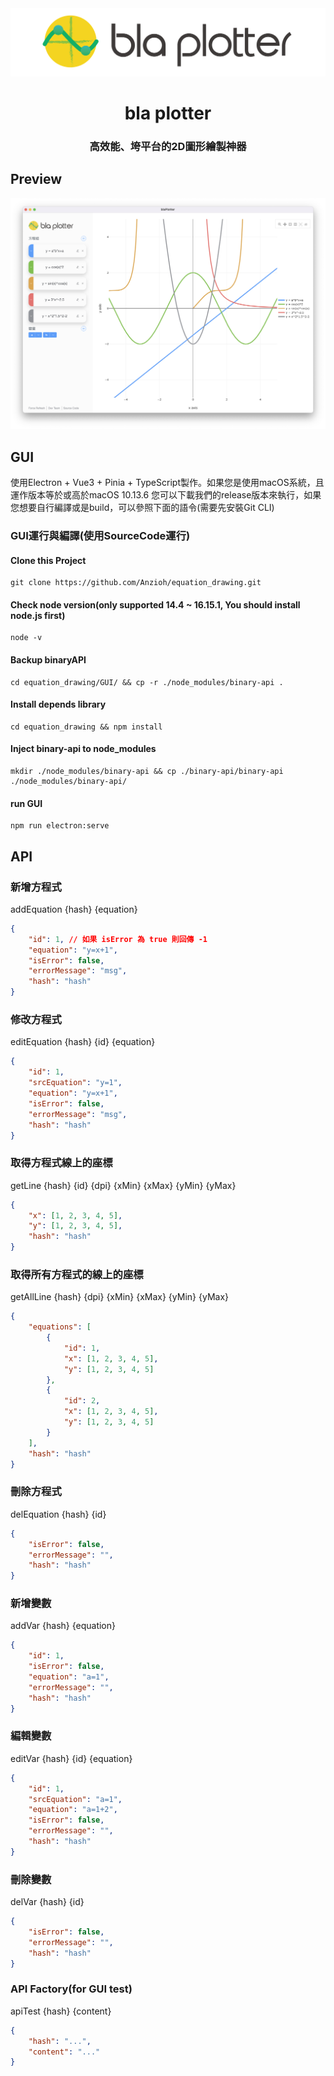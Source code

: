 <img src="./Preview/logo.jpg">

# <center>bla plotter<center>
### <center>高效能、垮平台的2D圖形繪製神器</center>

## Preview
<img src="./Preview/primary_preview.png" alt="">

## GUI
使用Electron + Vue3 + Pinia + TypeScript製作。如果您是使用macOS系統，且運作版本等於或高於macOS 10.13.6
您可以下載我們的release版本來執行，如果您想要自行編譯或是build，可以參照下面的語令(需要先安裝Git CLI)

### GUI運行與編譯(使用SourceCode運行)

#### Clone this Project
```shell
git clone https://github.com/Anzioh/equation_drawing.git
```

#### Check node version(only supported 14.4 ~ 16.15.1, You should install node.js first)
```shell
node -v
```
#### Backup binaryAPI
```shell
cd equation_drawing/GUI/ && cp -r ./node_modules/binary-api .
```

#### Install depends library
```shell
cd equation_drawing && npm install
```

#### Inject binary-api to node_modules
```shell
mkdir ./node_modules/binary-api && cp ./binary-api/binary-api ./node_modules/binary-api/
```

#### run GUI
```shell
npm run electron:serve
```

## API

### 新增方程式

addEquation {hash} {equation}

```json
{
    "id": 1, // 如果 isError 為 true 則回傳 -1
    "equation": "y=x+1",
    "isError": false,
    "errorMessage": "msg",
    "hash": "hash"
}
```

### 修改方程式

editEquation {hash} {id} {equation}

```json
{
    "id": 1,
    "srcEquation": "y=1",
    "equation": "y=x+1",
    "isError": false,
    "errorMessage": "msg",
    "hash": "hash"
}
```

### 取得方程式線上的座標

getLine {hash} {id} {dpi} {xMin} {xMax} {yMin} {yMax}

```json
{
    "x": [1, 2, 3, 4, 5],
    "y": [1, 2, 3, 4, 5],
    "hash": "hash"
}
```

### 取得所有方程式的線上的座標

getAllLine {hash} {dpi} {xMin} {xMax} {yMin} {yMax}

```json
{
    "equations": [
        {
            "id": 1,
            "x": [1, 2, 3, 4, 5],
            "y": [1, 2, 3, 4, 5]
        },
        {
            "id": 2,
            "x": [1, 2, 3, 4, 5],
            "y": [1, 2, 3, 4, 5]
        }
    ],
    "hash": "hash"
}
```

### 刪除方程式

delEquation {hash} {id}

```json
{
    "isError": false,
    "errorMessage": "",
    "hash": "hash"
}
```

### 新增變數

addVar {hash} {equation}

```json
{
    "id": 1,
    "isError": false,
    "equation": "a=1",
    "errorMessage": "",
    "hash": "hash"
}
```

### 編輯變數

editVar {hash} {id} {equation}

```json
{
    "id": 1,
    "srcEquation": "a=1",
    "equation": "a=1+2",
    "isError": false,
    "errorMessage": "",
    "hash": "hash"
}
```

### 刪除變數

delVar {hash} {id}

```json
{
    "isError": false,
    "errorMessage": "",
    "hash": "hash"
}
```

### API Factory(for GUI test)

apiTest {hash} {content}

```json
{
    "hash": "...",
    "content": "..."
}
```
